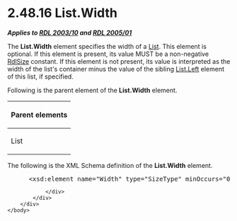 <html dir="LTR" xmlns:mshelp="http://msdn.microsoft.com/mshelp" xmlns:ddue="http://ddue.schemas.microsoft.com/authoring/2003/5" xmlns:xlink="http://www.w3.org/1999/xlink" xmlns:tool="http://www.microsoft.com/tooltip">
    <head>
        <meta http-equiv="Content-Type" content="text/html; CHARSET=utf-8"></meta>
        <meta name="save" content="history"></meta>
        <title>2.48.16 List.Width</title>
        <xml>
            <mshelp:toctitle title="2.48.16 List.Width"></mshelp:toctitle>
            <mshelp:rltitle title="[MS-RDL]: List.Width"></mshelp:rltitle>
            <mshelp:keyword index="A" term="fd885e7e-961a-49dd-a0c6-43fa65d14454"></mshelp:keyword>
            <mshelp:attr name="DCSext.ContentType" value="open specification"></mshelp:attr>
            <mshelp:attr name="AssetID" value="fd885e7e-961a-49dd-a0c6-43fa65d14454"></mshelp:attr>
            <mshelp:attr name="TopicType" value="kbRef"></mshelp:attr>
            <mshelp:attr name="DCSext.Title" value="[MS-RDL]: List.Width" />
        </xml>
    </head>
    <body>
        <div id="header">
            <h1 class="heading">2.48.16 List.Width</h1>
        </div>
        <div id="mainSection">
            <div id="mainBody">
                <div id="allHistory" class="saveHistory"></div>
                <div id="sectionSection0" class="section" name="collapseableSection">
                    

<p><b><i>Applies to </i></b><a href="a7e2ad00-07c8-4f6d-80ab-3ad55df7b233.htm"><b><i>RDL 2003/10</i></b></a><b>
<i>and </i></b><a href="3ebe2912-4958-4832-b391-cad1f5e13338.htm"><b><i>RDL 2005/01</i></b></a></p>

<p>The <b>List.Width</b> element specifies the width of a <a href="ea4c625c-0558-4fb3-b3b8-bde6c160b1e2.htm">List</a>. This element is
optional. If this element is present, its value MUST be a non-negative <a href="b40c092e-4fe5-4f7b-a0bf-c98df1361c90.htm">RdlSize</a> constant. If this
element is not present, its value is interpreted as the width of the list's
container minus the value of the sibling <a href="228554ca-4a90-4c65-be71-74977a6574e8.htm">List.Left</a> element of this
list, if specified.</p>

<p>Following is the parent element of the <b>List.Width</b>
element.</p>

<table>
 <thead>
  <tr>
   <th>
   <p>Parent elements</p>
   </th>
  </tr>
 </thead>
 <tr>
  <td>
  <p>List</p>
  </td>
 </tr>
</table>

<p>The following is the XML Schema definition of the <b>List.Width</b>
element.</p>

<dl>
<dd>
<div><pre> &lt;xsd:element name=&quot;Width&quot; type=&quot;SizeType&quot; minOccurs=&quot;0&quot; /&gt;
</pre></div>
</dd></dl>


                </div>
            </div>
        </div>
    </body>
</html>